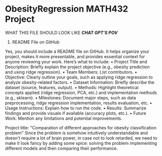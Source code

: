 # ObesityRegression MATH432 Project
WHAT THIS FILE SHOULD LOOK LIKE ***CHAT GPT'S POV***
1. README File on GitHub

Yes, you should include a README file on GitHub. It helps organize your project, makes it more presentable, and provides essential context for anyone reviewing your work. Here’s what to include:
	•	Project Title and Description: Briefly explain the project objective (e.g., obesity prediction and using ridge regression).
	•	Team Members: List contributors.
	•	Objective: Clearly outline your goals, such as applying ridge regression to analyze obesity-related factors.
	•	Dataset Information: Briefly describe the dataset (source, features, output).
	•	Methods: Highlight theoretical concepts applied (ridge regression, PCA, etc.) and implementation methods (e.g., sklearn).
	•	Milestones: Document major steps, such as data preprocessing, ridge regression implementation, results evaluation, etc.
	•	Usage Instructions: Explain how to run the code.
	•	Results: Summarize findings and provide visuals if available (accuracy plots, etc.).
	•	Future Work: Mention any limitations and potential improvements.

Project title: "Comparation of different approaches for obesity classification problem"
Since the problem is somehow intuitively understandable and doesn't require a lot of brain power, in case not to look retarded, we need to make it look fancy by adding some spice: solving the problem implementing different models and then comparing their performance.


